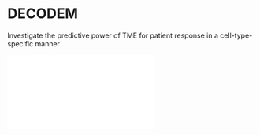 # DECODEM
Investigate the predictive power of TME for patient response in a cell-type-specific manner

![DECODEM](figures/Fig1_DECODEM_v2.pdf)
